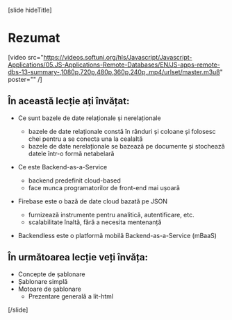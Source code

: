 [slide hideTitle]
# Rezumat

[video src="https://videos.softuni.org/hls/Javascript/Javascript-Applications/05.JS-Applications-Remote-Databases/EN/JS-apps-remote-dbs-13-summary-,1080p,720p,480p,360p,240p,.mp4/urlset/master.m3u8" poster="" /]

## În această lecție ați învățat:

- Ce sunt bazele de date relaționale și nerelaționale
   * bazele de date relaționale constă în rânduri și coloane și folosesc chei pentru a se conecta una la cealaltă
   * bazele de date nerelaționale se bazează pe documente și stochează datele într-o formă netabelară

- Ce este Backend-as-a-Service 
  * backend predefinit cloud-based
  * face munca programatorilor de front-end mai ușoară

- Firebase este o bază de date cloud bazată pe JSON
  * furnizează instrumente pentru analitică, autentificare, etc.
  * scalabilitate înaltă, fără a necesita mentenanță

- Backendless este o platformă mobilă Backend-as-a-Service (mBaaS)

## În următoarea lecție veți învăța:

- Concepte de șablonare
- Șablonare simplă
- Motoare de șablonare
  * Prezentare generală a lit-html

[/slide]
